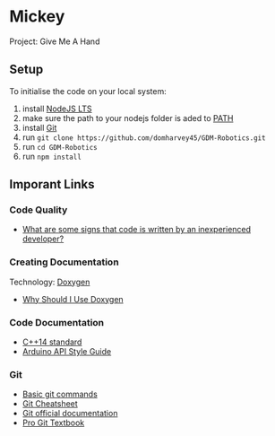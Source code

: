 # Mickey

Project: Give Me A Hand

## Setup

To initialise the code on your local system:

1. install [NodeJS LTS](https://nodejs.org/en/download/)
2. make sure the path to your nodejs folder is aded to [PATH](https://www.architectryan.com/2018/03/17/add-to-the-path-on-windows-10/)
3. install [Git](https://git-scm.com/downloads)
4. run `git clone https://github.com/domharvey45/GDM-Robotics.git`
5. run `cd GDM-Robotics`
6. run `npm install`

## Imporant Links

### Code Quality

- [What are some signs that code is written by an inexperienced developer?](https://www.reddit.com/r/cpp_questions/comments/11nomn3/what_are_some_signs_that_code_is_written_by_an/)

### Creating Documentation

Technology: [Doxygen](https://www.doxygen.nl/)

- [Why Should I Use Doxygen](https://www.reddit.com/r/cpp_questions/comments/568m6m/why_should_i_use_doxygen/)

### Code Documentation

- [C++14 standard](https://www.open-std.org/jtc1/sc22/wg21/docs/papers/2014/n4296.pdf)
- [Arduino API Style Guide](https://docs.arduino.cc/learn/contributions/arduino-library-style-guide)

### Git

- [Basic git commands](https://git-scm.com/docs/giteveryday)
- [Git Cheatsheet](https://training.github.com/downloads/github-git-cheat-sheet/)
- [Git official documentation](https://git-scm.com/docs)
- [Pro Git Textbook](https://git-scm.com/book/en/v2)
